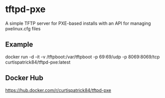 # tftpd-pxe
A simple TFTP server for PXE-based installs with an API for managing pxelinux.cfg files

## Example
docker run -d -it -v /tftpboot:/var/tftpboot -p 69:69/udp -p 8069:8069/tcp curtispatrick84/tftpd-pxe:latest

## Docker Hub
https://hub.docker.com/r/curtispatrick84/tftpd-pxe
